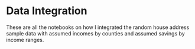 # Data Integration

These are all the notebooks on how I integrated the random house address sample data with assumed incomes by counties and assumed savings by income ranges.
